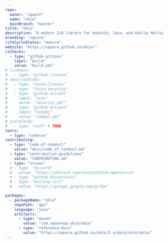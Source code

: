 ```yaml
---
repo:
  owner: "square"
  name: "okio"
  mainBranch: "master"
title: "okio"
description: "A modern I/O library for Android, Java, and Kotlin Multiplatform."
branding: "square"
lifeCycleStatus: "mature"
website: "https://square.github.io/okio/"
ciChecks:
  - type: "github-actions"
    label: "build"
    value: "build.yml"
# licenses:
#   - type: "github-license"
# securityScans:
#   - type: "fossa-license"
#   - type: "fossa-security"
#   - type: "github-actions"
#     label: "scan"
#     value: "security.yml"
#   - type: "github-actions"
#     label: "CodeQL"
#     value: "codeql.yml"
# scoreCards:
#   - type: "ossf" # TODO
tests:
  - type: "codecov"
contributing:
  - type: "code-of-conduct"
    value: "docs/code_of_conduct.md"
  - type: "contribution-guidelines"
    value: "CONTRIBUTING.md"
  - type: "issues"
  # - type: "discord"
  #   value: "https://discord.com/invite/block-opensource"
  # - type: "github-discussions"
  # - type: "mailing-list"
  #   value: "https://groups.google.com/g/tbd"

packages:
  - packageName: "okio"
    repoPath: "api"
    language: "java"
    artifacts:
      - type: "maven"
        value: "com.squareup.okio/okio"
      - type: "reference-docs"
        value: "https://square.github.io/okio/3.x/okio/okio/okio/"
---
```

